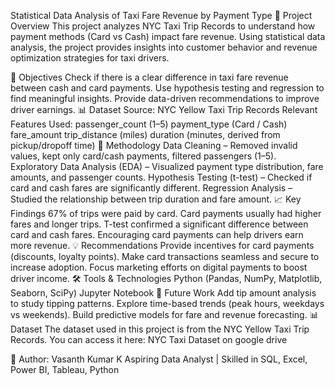 Statistical Data Analysis of Taxi Fare Revenue by Payment Type
📌 Project Overview
This project analyzes NYC Taxi Trip Records to understand how payment methods (Card vs Cash) impact fare revenue.
Using statistical data analysis, the project provides insights into customer behavior and revenue optimization strategies for taxi drivers.

🎯 Objectives
Check if there is a clear difference in taxi fare revenue between cash and card payments.
Use hypothesis testing and regression to find meaningful insights.
Provide data-driven recommendations to improve driver earnings.
📊 Dataset
Source: NYC Yellow Taxi Trip Records
Relevant Features Used:
passenger_count (1–5)
payment_type (Card / Cash)
fare_amount
trip_distance (miles)
duration (minutes, derived from pickup/dropoff time)
🔎 Methodology
Data Cleaning – Removed invalid values, kept only card/cash payments, filtered passengers (1–5).
Exploratory Data Analysis (EDA) – Visualized payment type distribution, fare amounts, and passenger counts.
Hypothesis Testing (t-test) – Checked if card and cash fares are significantly different.
Regression Analysis – Studied the relationship between trip duration and fare amount.
📈 Key Findings
67% of trips were paid by card.
Card payments usually had higher fares and longer trips.
T-test confirmed a significant difference between card and cash fares.
Encouraging card payments can help drivers earn more revenue.
💡 Recommendations
Provide incentives for card payments (discounts, loyalty points).
Make card transactions seamless and secure to increase adoption.
Focus marketing efforts on digital payments to boost driver income.
🛠️ Tools & Technologies
Python (Pandas, NumPy, Matplotlib, Seaborn, SciPy)
Jupyter Notebook
🚀 Future Work
Add tip amount analysis to study tipping patterns.
Explore time-based trends (peak hours, weekdays vs weekends).
Build predictive models for fare and revenue forecasting.
📊 Dataset
The dataset used in this project is from the NYC Yellow Taxi Trip Records.
You can access it here: NYC Taxi Dataset on google drive

👤 Author: Vasanth Kumar K Aspiring Data Analyst | Skilled in SQL, Excel, Power BI, Tableau, Python
